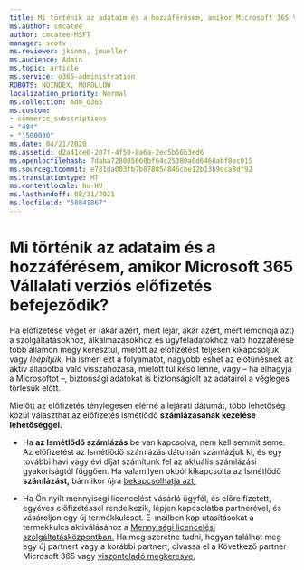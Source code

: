 ```yaml
---
title: Mi történik az adataim és a hozzáférésem, amikor Microsoft 365 Vállalati verziós előfizetés befejeződik?
ms.author: cmcatee
author: cmcatee-MSFT
manager: scotv
ms.reviewer: jkinma, jmueller
ms.audience: Admin
ms.topic: article
ms.service: o365-administration
ROBOTS: NOINDEX, NOFOLLOW
localization_priority: Normal
ms.collection: Adm_O365
ms.custom:
- commerce_subscriptions
- "484"
- "1500030"
ms.date: 04/21/2020
ms.assetid: d2a41ce0-207f-4f50-8a6a-2ec5b56b3ed6
ms.openlocfilehash: 7daba728085660bf64c25380a0d6468abf8ec015
ms.sourcegitcommit: e781da003fb7b878854846cbe12b13b9dca8df92
ms.translationtype: MT
ms.contentlocale: hu-HU
ms.lasthandoff: 08/31/2021
ms.locfileid: "58841867"
---
```

# <a name="what-happens-to-my-data-and-access-when-my-microsoft-365-for-business-subscription-ends"></a>Mi történik az adataim és a hozzáférésem, amikor Microsoft 365 Vállalati verziós előfizetés befejeződik?

Ha előfizetése véget ér (akár azért, mert lejár, akár azért, mert lemondja azt) a szolgáltatásokhoz, alkalmazásokhoz és ügyféladatokhoz való hozzáférése több államon megy keresztül, mielőtt az előfizetést teljesen kikapcsoljuk vagy *leépítjük.* Ha ismeri ezt a folyamatot, nagyobb eshet az előtűnésnek az aktív állapotba való visszahozása, mielőtt túl késő lenne, vagy – ha elhagyja a Microsoftot –, biztonsági adatokat is biztonságiolt az adatairól a végleges törlésük előtt.
  
Mielőtt az előfizetés ténylegesen elérné a lejárati dátumát, több lehetőség közül választhat az előfizetés ismétlődő **számlázásának kezelése lehetőséggel.**
  
- Ha **az Ismétlődő számlázás** be van kapcsolva, nem kell semmit seme. Az előfizetést az Ismétlődő  számlázás dátumán számlázjuk ki, és egy további havi vagy évi díjat számítunk fel az aktuális számlázási gyakoriságtól függően. Ha valamilyen okból kikapcsolta az Ismétlődő **számlázást,** bármikor újra [bekapcsolhatja azt.](https://docs.microsoft.com/microsoft-365/commerce/subscriptions/renew-your-subscription#turn-recurring-billing-off-or-on)

- Ha Ön nyílt mennyiségi licencelést vásárló ügyfél, és előre fizetett, egyéves előfizetéssel rendelkezik, lépjen kapcsolatba partnerével, és vásároljon egy új termékkulcsot. E-mailben kap utasításokat a termékkulcs aktiválásához a [Mennyiségi licencelési szolgáltatásközpontban.](https://go.microsoft.com/fwlink/p/?LinkID=282016) Ha meg szeretne tudni, hogyan találhat meg egy új partnert vagy a korábbi partnert, olvassa el a Következő partner Microsoft 365 vagy [viszonteladó megkeresve.](https://docs.microsoft.com/microsoft-365/admin/manage/find-your-partner-or-reseller)